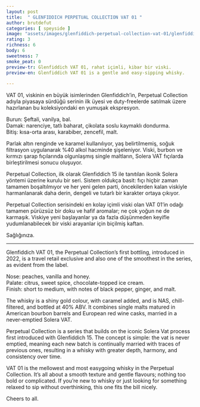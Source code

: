```yaml
---
layout: post
title:  " GLENFIDDICH PERPETUAL COLLECTION VAT 01 "
author: brutdefut
categories: [ speyside ]
image: "assets/images/glenfiddich-perpetual-collection-vat-01/glenfiddich-perpetual-collection-vat-01.JPG"
rating: 3
richness: 6
body: 6
sweetness: 7
smoke_peat: 0
preview-tr: Glenfiddich VAT 01, rahat içimli, kibar bir viski.                          
preview-en: Glenfiddich VAT 01 is a gentle and easy-sipping whisky.  
                 
---
```


VAT 01, viskinin en büyük isimlerinden Glenfiddich’in, Perpetual Collection adıyla piyasaya sürdüğü serinin ilk üyesi ve duty-freelerde satılmak üzere hazırlanan bu koleksiyondaki en yumuşak ekspresyon.  

Burun: Şeftali, vanilya, bal.  
Damak: narenciye, tatlı baharat, çikolata soslu kaymaklı dondurma.    
Bitiş: kısa-orta arası, karabiber, zencefil, malt.  

Parlak altın renginde ve karamel kullanılıyor, yaş belirtilmemiş, soğuk filtrasyon uygulanarak %40 alkol hacminde şişeleniyor. Viski, burbon ve kırmızı şarap fıçılarında olgunlaşmış single maltların, Solera VAT fıçılarda birleştirilmesi sonucu oluşuyor. 

Perpetual Collection, ilk olarak Glenfiddich 15 ile tanıtılan ikonik Solera yöntemi üzerine kurulu bir seri. Sistem oldukça basit: fıçı hiçbir zaman tamamen boşaltılmıyor ve her yeni gelen parti, öncekilerden kalan viskiyle harmanlanarak daha derin, dengeli ve tutarlı bir karakter ortaya çıkıyor.  

Perpetual Collection serisindeki en kolay içimli viski olan VAT 01’in odağı tamamen pürüzsüz bir doku ve hafif aromalar; ne çok yoğun ne de karmaşık. Viskiye yeni başlayanlar ya da fazla düşünmeden keyifle yudumlanabilecek bir viski arayanlar için biçilmiş kaftan.  

Sağlığınıza.                      
   
-----------------------------------------------

<p id="english"></p>

Glenfiddich VAT 01, the Perpetual Collection’s first bottling, introduced in 2022, is a travel retail exclusive and also one of the smoothest in the series, as evident from the label.  

Nose: peaches, vanilla and honey.  
Palate: citrus, sweet spice, chocolate-topped ice cream.   
Finish: short to medium, with notes of black pepper, ginger, and malt.  

The whisky is a shiny gold colour, with caramel added, and is NAS, chill-filtered, and bottled at 40% ABV. It combines single malts matured in American bourbon barrels and European red wine casks, married in a never-emptied Solera VAT.  

Perpetual Collection is a series that builds on the iconic Solera Vat process first introduced with Glenfiddich 15. The concept is simple: the vat is never emptied, meaning each new batch is continually married with traces of previous ones, resulting in a whisky with greater depth, harmony, and consistency over time.

VAT 01 is the mellowest and most easygoing whisky in the Perpetual Collection. It’s all about a smooth texture and gentle flavours; nothing too bold or complicated. If you’re new to whisky or just looking for something relaxed to sip without overthinking, this one fits the bill nicely.  

Cheers to all.      
 
